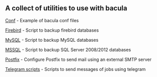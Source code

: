 ## A collect of utilities to use with bacula



[Conf](/conf) - Example of bacula conf files

[Firebird](/firebird) - Script to backup firebird databases

[MySQL](/mysql) - Script to backup MySQL databases

[MSSQL](/mssql) - Script to backup SQL Server 2008/2012 databases

[Postfix](/postfix) - Configure Postfix to send mail using an external SMTP server

[Telegram scripts](/telegram) - Scripts to send messages of jobs using telegram
